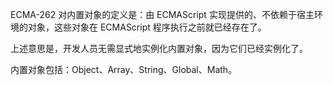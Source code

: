 
ECMA-262 对内置对象的定义是：由 ECMAScript 实现提供的、不依赖于宿主环境的对象，这些对象在 ECMAScript 程序执行之前就已经存在了。


上述意思是，开发人员无需显式地实例化内置对象，因为它们已经实例化了。

内置对象包括：Object、Array、String、Global、Math。
